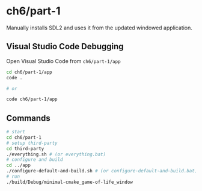 # ch6/part-1

Manually installs SDL2 and uses it from the updated windowed application.

## Visual Studio Code Debugging

Open Visual Studio Code from `ch6/part-1/app`

```bash
cd ch6/part-1/app
code .

# or

code ch6/part-1/app
```

## Commands

```bash
# start
cd ch6/part-1
# setup third-party
cd third-party
./everything.sh # (or everything.bat)
# configure and build
cd ../app
./configure-default-and-build.sh # (or configure-default-and-build.bat)
# run
./build/Debug/minimal-cmake_game-of-life_window
```
